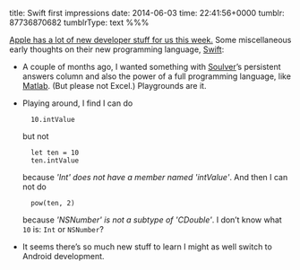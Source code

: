 title: Swift first impressions
date: 2014-06-03
time: 22:41:56+0000
tumblr: 87736870682
tumblrType: text
%%%

[Apple has a lot of new developer stuff for us this week.](https://developer.apple.com/wwdc/) Some miscellaneous early thoughts on their new programming language, [Swift](https://developer.apple.com/swift/):

- A couple of months ago, I wanted something with [Soulver][S]’s persistent answers column and also the power of a full programming language, like [Matlab][M]. (But please not Excel.) Playgrounds are it.
- Playing around, I find I can do
   
        10.intValue
   
   but not
   
        let ten = 10
        ten.intValue
  
   because *'Int' does not have a member named 'intValue'*. And then I can not do
  
        pow(ten, 2)
  
  because *'NSNumber' is not a subtype of 'CDouble'*. I don’t know what `10` is: `Int` or `NSNumber`?
- It seems there’s so much new stuff to learn I might as well switch to Android development.

[S]: http://www.acqualia.com/soulver/
[M]: http://www.mathworks.co.uk/products/matlab/
